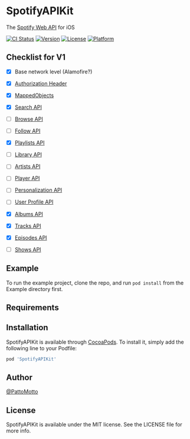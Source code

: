 # SpotifyAPIKit
The [Spotify Web API](https://developer.spotify.com/documentation/web-api) for iOS

[![CI Status](https://img.shields.io/travis/PattoMotto/SpotifyAPIKit.svg?style=flat)](https://travis-ci.org/PattoMotto/SpotifyAPIKit)
[![Version](https://img.shields.io/cocoapods/v/SpotifyAPIKit.svg?style=flat)](https://cocoapods.org/pods/SpotifyAPIKit)
[![License](https://img.shields.io/cocoapods/l/SpotifyAPIKit.svg?style=flat)](https://cocoapods.org/pods/SpotifyAPIKit)
[![Platform](https://img.shields.io/cocoapods/p/SpotifyAPIKit.svg?style=flat)](https://cocoapods.org/pods/SpotifyAPIKit)

## Checklist for V1
- [x] Base network level (Alamofire?)
- [x] [Authorization Header](https://developer.spotify.com/documentation/general/guides/authorization-guide)
- [x] [MappedObjects](https://developer.spotify.com/documentation/web-api/reference-beta/#objects-index)
- [x] [Search API](https://developer.spotify.com/documentation/web-api/reference-beta/#category-search)
- [ ] [Browse API](https://developer.spotify.com/documentation/web-api/reference-beta/#category-browse)
- [ ] [Follow API](https://developer.spotify.com/documentation/web-api/reference-beta/#category-follow)
- [x] [Playlists API](https://developer.spotify.com/documentation/web-api/reference-beta/#category-playlists)
- [ ] [Library API](https://developer.spotify.com/documentation/web-api/reference-beta/#category-library)
- [ ] [Artists API](https://developer.spotify.com/documentation/web-api/reference-beta/#category-artists)
- [ ] [Player API](https://developer.spotify.com/documentation/web-api/reference-beta/#category-player)
- [ ] [Personalization API](https://developer.spotify.com/documentation/web-api/reference-beta/#category-personalization)
- [ ] [User Profile API](https://developer.spotify.com/documentation/web-api/reference-beta/#category-users-profile)
- [x] [Albums API](https://developer.spotify.com/documentation/web-api/reference-beta/#category-albums)
- [x] [Tracks API](https://developer.spotify.com/documentation/web-api/reference-beta/#category-tracks)
- [x] [Episodes API](https://developer.spotify.com/documentation/web-api/reference-beta/#category-episodes)
- [ ] [Shows API](https://developer.spotify.com/documentation/web-api/reference-beta/#category-shows)


## Example

To run the example project, clone the repo, and run `pod install` from the Example directory first.

## Requirements

## Installation

SpotifyAPIKit is available through [CocoaPods](https://cocoapods.org). To install
it, simply add the following line to your Podfile:

```ruby
pod 'SpotifyAPIKit'
```

## Author

[@PattoMotto](https://github.com/PattoMotto)

## License

SpotifyAPIKit is available under the MIT license. See the LICENSE file for more info.
